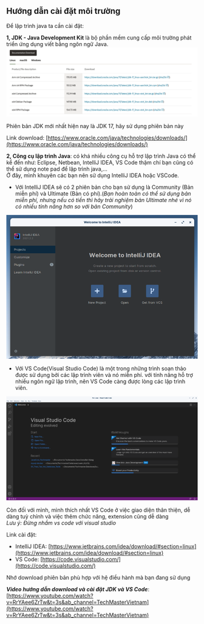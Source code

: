 
## Hướng dẫn cài đặt môi trường
Để lập trình java ta cần cài đặt:  


**1, JDK - Java Development Kit** là bộ phần mềm cung cấp môi trường phát triển ứng dụng viết bằng ngôn ngữ Java.   
![image](image/jdk.png)

Phiên bản JDK mới nhất hiện nay là JDK 17, hãy sử dụng phiên bản này  

Link download: [https://www.oracle.com/java/technologies/downloads/](https://www.oracle.com/java/technologies/downloads/)

**2, Công cụ lập trình Java**: có khá nhiều công cụ hỗ trợ lập trình Java có thể kể đến như: Eclipse, Netbean, IntelliJ IDEA, VS Code thậm chí bạn cũng có thể sử dụng note pad để lập trình java,...  
Ở đây, mình khuyên các bạn nên sử dụng IntelliJ IDEA hoặc VSCode.  
- Với IntelliJ IDEA sẽ có 2 phiên bản cho bạn sử dụng là Community (Bản miễn phí) và Ultimate (Bản có phí).(*Bạn hoàn toàn có thể sử dụng bản miễn phí, nhưng nếu có tiền thì hãy trải nghiệm bản Ultimate nhé vì nó có nhiều tính năng hơn so với bản Community*)    

![image](image/idea.png)  

- Với VS Code(Visual Studio Code) là một trong những trình soạn thảo được sử dụng bởi các lập trình viên và nó miễn phí. với tính năng hỗ trợ nhiều ngôn ngữ lập trình, nên VS Code càng được lòng các lập trình viên.  

![image](image/vscode.png)

Còn đối với mình, mình thích nhất VS Code ở việc giao diện thân thiện, dễ dàng tuỳ chỉnh và việc thêm chức năng, extension cũng dễ dàng  
*Lưu ý: Đừng nhầm vs code với visual studio*


Link cài đặt:
- IntelliJ IDEA: [https://www.jetbrains.com/idea/download/#section=linux](https://www.jetbrains.com/idea/download/#section=linux)  
- VS Code: [https://code.visualstudio.com/](https://code.visualstudio.com/)

Nhớ download phiên bản phù hợp với hệ điều hành mà bạn đang sử dụng   

***Video hướng dẫn download và cài đặt JDK và VS Code***: [https://www.youtube.com/watch?v=RrYAee6ZrTw&t=3s&ab_channel=TechMasterVietnam](https://www.youtube.com/watch?v=RrYAee6ZrTw&t=3s&ab_channel=TechMasterVietnam)